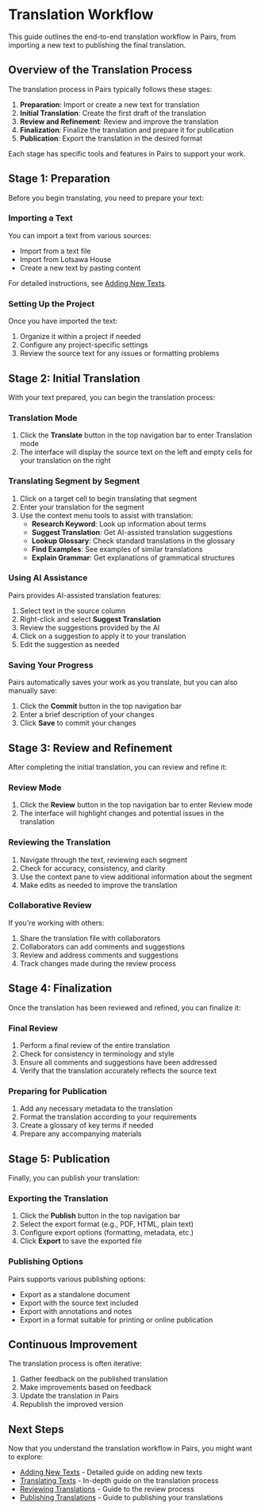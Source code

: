 # Translation Workflow

This guide outlines the end-to-end translation workflow in Pairs, from importing a new text to publishing the final translation.

## Overview of the Translation Process

The translation process in Pairs typically follows these stages:

1. **Preparation**: Import or create a new text for translation
2. **Initial Translation**: Create the first draft of the translation
3. **Review and Refinement**: Review and improve the translation
4. **Finalization**: Finalize the translation and prepare it for publication
5. **Publication**: Export the translation in the desired format

Each stage has specific tools and features in Pairs to support your work.

## Stage 1: Preparation

Before you begin translating, you need to prepare your text:

### Importing a Text

You can import a text from various sources:

- Import from a text file
- Import from Lotsawa House
- Create a new text by pasting content

For detailed instructions, see [Adding New Texts](../workflow-guides/adding-texts.md).

### Setting Up the Project

Once you have imported the text:

1. Organize it within a project if needed
2. Configure any project-specific settings
3. Review the source text for any issues or formatting problems

## Stage 2: Initial Translation

With your text prepared, you can begin the translation process:

### Translation Mode

1. Click the **Translate** button in the top navigation bar to enter Translation mode
2. The interface will display the source text on the left and empty cells for your translation on the right

### Translating Segment by Segment

1. Click on a target cell to begin translating that segment
2. Enter your translation for the segment
3. Use the context menu tools to assist with translation:
   - **Research Keyword**: Look up information about terms
   - **Suggest Translation**: Get AI-assisted translation suggestions
   - **Lookup Glossary**: Check standard translations in the glossary
   - **Find Examples**: See examples of similar translations
   - **Explain Grammar**: Get explanations of grammatical structures

### Using AI Assistance

Pairs provides AI-assisted translation features:

1. Select text in the source column
2. Right-click and select **Suggest Translation**
3. Review the suggestions provided by the AI
4. Click on a suggestion to apply it to your translation
5. Edit the suggestion as needed

### Saving Your Progress

Pairs automatically saves your work as you translate, but you can also manually save:

1. Click the **Commit** button in the top navigation bar
2. Enter a brief description of your changes
3. Click **Save** to commit your changes

## Stage 3: Review and Refinement

After completing the initial translation, you can review and refine it:

### Review Mode

1. Click the **Review** button in the top navigation bar to enter Review mode
2. The interface will highlight changes and potential issues in the translation

### Reviewing the Translation

1. Navigate through the text, reviewing each segment
2. Check for accuracy, consistency, and clarity
3. Use the context pane to view additional information about the segment
4. Make edits as needed to improve the translation

### Collaborative Review

If you're working with others:

1. Share the translation file with collaborators
2. Collaborators can add comments and suggestions
3. Review and address comments and suggestions
4. Track changes made during the review process

## Stage 4: Finalization

Once the translation has been reviewed and refined, you can finalize it:

### Final Review

1. Perform a final review of the entire translation
2. Check for consistency in terminology and style
3. Ensure all comments and suggestions have been addressed
4. Verify that the translation accurately reflects the source text

### Preparing for Publication

1. Add any necessary metadata to the translation
2. Format the translation according to your requirements
3. Create a glossary of key terms if needed
4. Prepare any accompanying materials

## Stage 5: Publication

Finally, you can publish your translation:

### Exporting the Translation

1. Click the **Publish** button in the top navigation bar
2. Select the export format (e.g., PDF, HTML, plain text)
3. Configure export options (formatting, metadata, etc.)
4. Click **Export** to save the exported file

### Publishing Options

Pairs supports various publishing options:

- Export as a standalone document
- Export with the source text included
- Export with annotations and notes
- Export in a format suitable for printing or online publication

## Continuous Improvement

The translation process is often iterative:

1. Gather feedback on the published translation
2. Make improvements based on feedback
3. Update the translation in Pairs
4. Republish the improved version

## Next Steps

Now that you understand the translation workflow in Pairs, you might want to explore:

- [Adding New Texts](../workflow-guides/adding-texts.md) - Detailed guide on adding new texts
- [Translating Texts](../workflow-guides/translating.md) - In-depth guide on the translation process
- [Reviewing Translations](../workflow-guides/reviewing.md) - Guide to the review process
- [Publishing Translations](../workflow-guides/publishing.md) - Guide to publishing your translations 